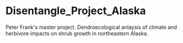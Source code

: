 # Disentangle_Project_Alaska
Peter Frank's master project. Dendroecological anlaysis of climate and herbivore impacts on shrub growth in northeastern Alaska. 
